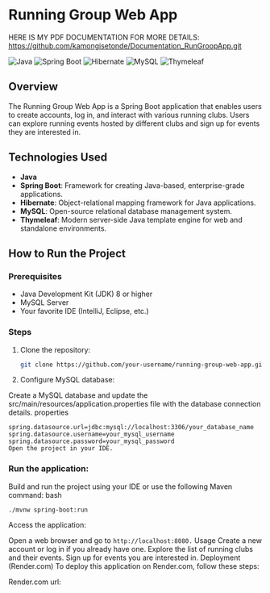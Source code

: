 # Running Group Web App

HERE IS MY PDF DOCUMENTATION FOR MORE DETAILS: https://github.com/kamongisetonde/Documentation_RunGroopApp.git

![Java](https://img.shields.io/badge/Java-%3E%3D8-brightgreen) ![Spring Boot](https://img.shields.io/badge/Spring%20Boot-2.5.4-brightgreen) ![Hibernate](https://img.shields.io/badge/Hibernate-5.5.6-brightgreen) ![MySQL](https://img.shields.io/badge/MySQL-8.0-brightgreen) ![Thymeleaf](https://img.shields.io/badge/Thymeleaf-3.0-brightgreen)

## Overview
The Running Group Web App is a Spring Boot application that enables users to create accounts, log in, and interact with various running clubs. Users can explore running events hosted by different clubs and sign up for events they are interested in.

## Technologies Used
- **Java**
- **Spring Boot**: Framework for creating Java-based, enterprise-grade applications.
- **Hibernate**: Object-relational mapping framework for Java applications.
- **MySQL**: Open-source relational database management system.
- **Thymeleaf**: Modern server-side Java template engine for web and standalone environments.

## How to Run the Project

### Prerequisites
- Java Development Kit (JDK) 8 or higher
- MySQL Server
- Your favorite IDE (IntelliJ, Eclipse, etc.)

### Steps
1. Clone the repository:
   ```bash
   git clone https://github.com/your-username/running-group-web-app.git

2. Configure MySQL database:

Create a MySQL database and update the src/main/resources/application.properties file with the database connection details.
properties
```Copy code
spring.datasource.url=jdbc:mysql://localhost:3306/your_database_name
spring.datasource.username=your_mysql_username
spring.datasource.password=your_mysql_password
Open the project in your IDE.
```
### Run the application:

Build and run the project using your IDE or use the following Maven command:
bash
```Copy code
./mvnw spring-boot:run
```
Access the application:

Open a web browser and go to ```http://localhost:8080.```
Usage
Create a new account or log in if you already have one.
Explore the list of running clubs and their events.
Sign up for events you are interested in.
Deployment (Render.com)
To deploy this application on Render.com, follow these steps:

Render.com url: 
